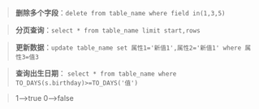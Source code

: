 > **删除多个字段**：`delete from table_name where field in(1,3,5)`

> **分页查询**：`select * from table_name limit start,rows`

> **更新数据**：`update table_name set 属性1='新值1',属性2='新值1' where 属性3=值3`

> **查询出生日期**： `select * from table_name where TO_DAYS(s.birthday)>=TO_DAYS('值')`

> 1-->true     0-->false 